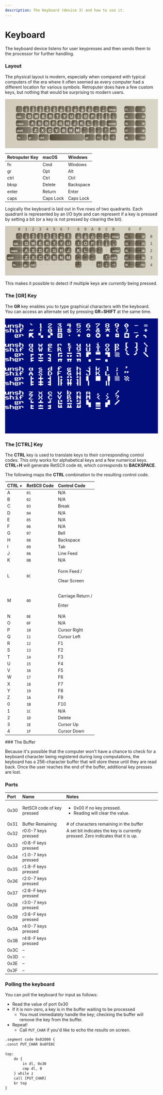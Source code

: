 ```yaml
---
description: The Keyboard (device 3) and how to use it.
---
```


# Keyboard

The keyboard device listens for user keypresses and then sends them to the processor for further handling.

### Layout

The physical layout is modern, especially when compared with typical computers of the era where it often seemed as every computer had a different location for various symbols. Retroputer does have a few custom keys, but nothing that would be surprising to modern users.

![Physical key placement](../../.gitbook/assets/image%20%284%29.png)

| Retroputer Key | macOS | Windows |
| :--- | :--- | :--- |
| fn | Cmd | Windows |
| gr | Opt | Alt |
| ctrl | Ctrl | Ctrl |
| bksp | Delete | Backspace |
| enter | Return | Enter |
| caps | Caps Lock | Caps Lock |

Logically the keyboard is laid out in five rows of two quadrants. Each quadrant is represented by an I/O byte and can represent if a key is pressed by setting a bit \(or a key is not pressed by clearing the bit\).

![Logical Keyboard Layout](../../.gitbook/assets/image%20%2814%29.png)

This makes it possible to detect if multiple keys are _currently_ being pressed.

### The \[GR\] Key

The **GR** key enables you to type graphical characters with the keyboard. You can access an alternate set by pressing **GR**+**SHIFT** at the same time.

![Characters obtained with and without SHIFT and GR](../../.gitbook/assets/image%20%288%29.png)

### The \[CTRL\] Key

The **CTRL** key is used to translate keys to their corresponding control codes. This only works for alphabetical keys and a few numerical keys. **CTRL**+**H** will generate RetSCII code `08`, which corresponds to **BACKSPACE**.

The following maps the **CTRL** combination to the resulting control code.

<table>
  <thead>
    <tr>
      <th style="text-align:left">CTRL +</th>
      <th style="text-align:left">RetSCII Code</th>
      <th style="text-align:left">Control Code</th>
    </tr>
  </thead>
  <tbody>
    <tr>
      <td style="text-align:left">A</td>
      <td style="text-align:left"><code>01</code>
      </td>
      <td style="text-align:left">N/A</td>
    </tr>
    <tr>
      <td style="text-align:left">B</td>
      <td style="text-align:left"><code>02</code>
      </td>
      <td style="text-align:left">N/A</td>
    </tr>
    <tr>
      <td style="text-align:left">C</td>
      <td style="text-align:left"><code>03</code>
      </td>
      <td style="text-align:left">Break</td>
    </tr>
    <tr>
      <td style="text-align:left">D</td>
      <td style="text-align:left"><code>04</code>
      </td>
      <td style="text-align:left">N/A</td>
    </tr>
    <tr>
      <td style="text-align:left">E</td>
      <td style="text-align:left"><code>05</code>
      </td>
      <td style="text-align:left">N/A</td>
    </tr>
    <tr>
      <td style="text-align:left">F</td>
      <td style="text-align:left"><code>06</code>
      </td>
      <td style="text-align:left">N/A</td>
    </tr>
    <tr>
      <td style="text-align:left">G</td>
      <td style="text-align:left"><code>07</code>
      </td>
      <td style="text-align:left">Bell</td>
    </tr>
    <tr>
      <td style="text-align:left">H</td>
      <td style="text-align:left"><code>08</code>
      </td>
      <td style="text-align:left">Backspace</td>
    </tr>
    <tr>
      <td style="text-align:left">I</td>
      <td style="text-align:left"><code>09</code>
      </td>
      <td style="text-align:left">Tab</td>
    </tr>
    <tr>
      <td style="text-align:left">J</td>
      <td style="text-align:left"><code>0A</code>
      </td>
      <td style="text-align:left">Line Feed</td>
    </tr>
    <tr>
      <td style="text-align:left">K</td>
      <td style="text-align:left"><code>0B</code>
      </td>
      <td style="text-align:left">N/A</td>
    </tr>
    <tr>
      <td style="text-align:left">L</td>
      <td style="text-align:left"><code>0C</code>
      </td>
      <td style="text-align:left">
        <p>Form Feed /</p>
        <p>Clear Screen</p>
      </td>
    </tr>
    <tr>
      <td style="text-align:left">M</td>
      <td style="text-align:left"><code>0D</code>
      </td>
      <td style="text-align:left">
        <p>Carriage Return /</p>
        <p>Enter</p>
      </td>
    </tr>
    <tr>
      <td style="text-align:left">N</td>
      <td style="text-align:left"><code>0E</code>
      </td>
      <td style="text-align:left">N/A</td>
    </tr>
    <tr>
      <td style="text-align:left">O</td>
      <td style="text-align:left"><code>0F</code>
      </td>
      <td style="text-align:left">N/A</td>
    </tr>
    <tr>
      <td style="text-align:left">P</td>
      <td style="text-align:left"><code>10</code>
      </td>
      <td style="text-align:left">Cursor Right</td>
    </tr>
    <tr>
      <td style="text-align:left">Q</td>
      <td style="text-align:left"><code>11</code>
      </td>
      <td style="text-align:left">Cursor Left</td>
    </tr>
    <tr>
      <td style="text-align:left">R</td>
      <td style="text-align:left"><code>12</code>
      </td>
      <td style="text-align:left">F1</td>
    </tr>
    <tr>
      <td style="text-align:left">S</td>
      <td style="text-align:left"><code>13</code>
      </td>
      <td style="text-align:left">F2</td>
    </tr>
    <tr>
      <td style="text-align:left">T</td>
      <td style="text-align:left"><code>14</code>
      </td>
      <td style="text-align:left">F3</td>
    </tr>
    <tr>
      <td style="text-align:left">U</td>
      <td style="text-align:left"><code>15</code>
      </td>
      <td style="text-align:left">F4</td>
    </tr>
    <tr>
      <td style="text-align:left">V</td>
      <td style="text-align:left"><code>16</code>
      </td>
      <td style="text-align:left">F5</td>
    </tr>
    <tr>
      <td style="text-align:left">W</td>
      <td style="text-align:left"><code>17</code>
      </td>
      <td style="text-align:left">F6</td>
    </tr>
    <tr>
      <td style="text-align:left">X</td>
      <td style="text-align:left"><code>18</code>
      </td>
      <td style="text-align:left">F7</td>
    </tr>
    <tr>
      <td style="text-align:left">Y</td>
      <td style="text-align:left"><code>19</code>
      </td>
      <td style="text-align:left">F8</td>
    </tr>
    <tr>
      <td style="text-align:left">Z</td>
      <td style="text-align:left"><code>1A</code>
      </td>
      <td style="text-align:left">F9</td>
    </tr>
    <tr>
      <td style="text-align:left">0</td>
      <td style="text-align:left"><code>1B</code>
      </td>
      <td style="text-align:left">F10</td>
    </tr>
    <tr>
      <td style="text-align:left">1</td>
      <td style="text-align:left"><code>1C</code>
      </td>
      <td style="text-align:left">N/A</td>
    </tr>
    <tr>
      <td style="text-align:left">2</td>
      <td style="text-align:left"><code>1D</code>
      </td>
      <td style="text-align:left">Delete</td>
    </tr>
    <tr>
      <td style="text-align:left">3</td>
      <td style="text-align:left"><code>1E</code>
      </td>
      <td style="text-align:left">Cursor Up</td>
    </tr>
    <tr>
      <td style="text-align:left">4</td>
      <td style="text-align:left"><code>1F</code>
      </td>
      <td style="text-align:left">Cursor Down</td>
    </tr>
  </tbody>
</table>### The Buffer

Because it's possible that the computer won't have a chance to check for a keyboard character being registered during long computations, the keyboard has a 256-character buffer that will store these until they are read back. Once the user reaches the end of the buffer, additional key presses are lost.

### Ports

<table>
  <thead>
    <tr>
      <th style="text-align:left">Port</th>
      <th style="text-align:left">Name</th>
      <th style="text-align:left">Notes</th>
    </tr>
  </thead>
  <tbody>
    <tr>
      <td style="text-align:left">0x30</td>
      <td style="text-align:left">RetSCII code of key pressed</td>
      <td style="text-align:left">
        <ul>
          <li>0x00 if no key pressed.</li>
          <li>Reading will clear the value.</li>
        </ul>
      </td>
    </tr>
    <tr>
      <td style="text-align:left">0x31</td>
      <td style="text-align:left">Buffer Remaining</td>
      <td style="text-align:left"># of characters remaining in the buffer</td>
    </tr>
    <tr>
      <td style="text-align:left">0x32</td>
      <td style="text-align:left">r0:0-7 keys pressed</td>
      <td style="text-align:left">A set bit indicates the key is currently pressed. Zero indicates that
        it is up.</td>
    </tr>
    <tr>
      <td style="text-align:left">0x33</td>
      <td style="text-align:left">r0:8-F keys pressed</td>
      <td style="text-align:left"></td>
    </tr>
    <tr>
      <td style="text-align:left">0x34</td>
      <td style="text-align:left">r1:0-7 keys pressed</td>
      <td style="text-align:left"></td>
    </tr>
    <tr>
      <td style="text-align:left">0x35</td>
      <td style="text-align:left">r1:8-F keys pressed</td>
      <td style="text-align:left"></td>
    </tr>
    <tr>
      <td style="text-align:left">0x36</td>
      <td style="text-align:left">r2:0-7 keys pressed</td>
      <td style="text-align:left"></td>
    </tr>
    <tr>
      <td style="text-align:left">0x37</td>
      <td style="text-align:left">r2:8-F keys pressed</td>
      <td style="text-align:left"></td>
    </tr>
    <tr>
      <td style="text-align:left">0x38</td>
      <td style="text-align:left">r3:0-7 keys pressed</td>
      <td style="text-align:left"></td>
    </tr>
    <tr>
      <td style="text-align:left">0x39</td>
      <td style="text-align:left">r3:8-F keys pressed</td>
      <td style="text-align:left"></td>
    </tr>
    <tr>
      <td style="text-align:left">0x3A</td>
      <td style="text-align:left">r4:0-7 keys pressed</td>
      <td style="text-align:left"></td>
    </tr>
    <tr>
      <td style="text-align:left">0x3B</td>
      <td style="text-align:left">r4:8-F keys pressed</td>
      <td style="text-align:left"></td>
    </tr>
    <tr>
      <td style="text-align:left">0x3C</td>
      <td style="text-align:left">&#x2013;</td>
      <td style="text-align:left"></td>
    </tr>
    <tr>
      <td style="text-align:left">0x3D</td>
      <td style="text-align:left">&#x2013;</td>
      <td style="text-align:left"></td>
    </tr>
    <tr>
      <td style="text-align:left">0x3E</td>
      <td style="text-align:left">&#x2013;</td>
      <td style="text-align:left"></td>
    </tr>
    <tr>
      <td style="text-align:left">0x3F</td>
      <td style="text-align:left">&#x2013;</td>
      <td style="text-align:left"></td>
    </tr>
  </tbody>
</table>

### Polling the keyboard

You can poll the keyboard for input as follows:

* Read the value of port 0x30
* If it is non-zero, a key is in the buffer waiting to be processed
  * You must immediately handle the key; checking the buffer will remove the key from the buffer.
* Repeat!
  * Call `PUT_CHAR` if you'd like to echo the results on screen.

```text
.segment code 0x02000 {
.const PUT_CHAR 0x0FE0C

top:
    do {
        in dl, 0x30
        cmp dl, 0
    } while z
    call [PUT_CHAR]
    br top
}
```

